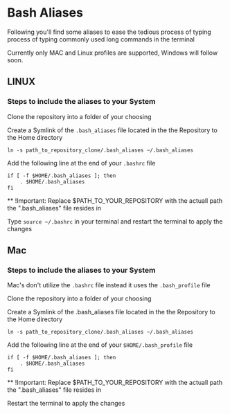 # Bash Aliases
 Following you'll find some aliases to ease the tedious process of typing 
 process of typing commonly used long commands in the terminal
 
 Currently only MAC and Linux profiles are supported, 
 Windows will follow soon.
 
 ## LINUX  
 ### Steps to include the aliases to your System 
 Clone the repository into a folder of your choosing
 
 Create a Symlink of the `.bash_aliases` file  located in the the Repository to the Home directory
 
 ``ln -s path_to_repository_clone/.bash_aliases ~/.bash_aliases
 ``
  
 Add the following line at the end of your `.bashrc` file
```` 
if [ -f $HOME/.bash_aliases ]; then 
    . $HOME/.bash_aliases
fi
````

** !Important: Replace $PATH_TO_YOUR_REPOSITORY with the actuall path the ".bash_aliases" file resides in

Type ``source ~/.bashrc`` in your terminal and 
restart the terminal to apply the changes

## Mac
### Steps to include the aliases to your System 
 Mac's don't utilize the `.bashrc` file instead it uses the `.bash_profile` file
 
 Clone the repository into a folder of your choosing
 
 Create a Symlink of the .bash_aliases file  located in the the Repository to the Home directory
 
 ``ln -s path_to_repository_clone/.bash_aliases ~/.bash_aliases
 ``
 
 Add the following line at the end of your `$HOME/.bash_profile` file
```` 
if [ -f $HOME/.bash_aliases ]; then 
    . $HOME/.bash_aliases
fi
````

** !Important: Replace $PATH_TO_YOUR_REPOSITORY with the actuall path the ".bash_aliases" file resides in
 
Restart the terminal to apply the changes 
